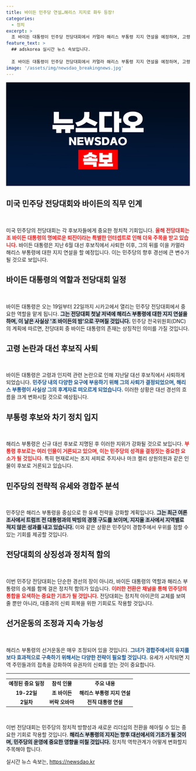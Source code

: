 ```yaml
---
title: 바이든 민주당 연설…해리스 지지로 화두 등장!
categories:
  - 정치
excerpt: >
  조 바이든 대통령이 민주당 전당대회에서 카멀라 해리스 부통령 지지 연설을 예정하며, 고령 논란 속에 대선 후보직을 사퇴한 상황이 주목받고 있다. 해리스는 단일 후보로 추대되며, 경합주 유세를 앞두고 있다.
feature_text: >
  ## adskorea 실시간 뉴스 속보입니다.

  조 바이든 대통령이 민주당 전당대회에서 카멀라 해리스 부통령 지지 연설을 예정하며, 고령 논란 속에 대선 후보직을 사퇴한 상황이 주목받고 있다. 해리스는 단일 후보로 추대되며, 경합주 유세를 앞두고 있다.
image: '/assets/img/newsdao_breakingnews.jpg'
---
```


<p><img src="/assets/img/newsdao_breakingnews.jpg" alt="adskorea 속보" /></p>

<h2 data-ke-size="size26">미국 민주당 전당대회와 바이든의 직무 인계</h2>

<p data-ke-size="size16">&nbsp;</p>

<p>미국 민주당의 전당대회는 각 후보자들에게 중요한 정치적 기회입니다. <b><span style="color: #ee2323;">올해 전당대회는 조 바이든 대통령의 명예로운 퇴진이라는 특별한 인터셉트로 인해 더욱 주목을 받고 있습니다.</span></b> 바이든 대통령은 지난 6월 대선 후보직에서 사퇴한 이후, 그의 뒤를 이을 카멀라 해리스 부통령에 대한 지지 연설을 할 예정입니다. 이는 민주당의 향후 경선에 큰 변수가 될 것으로 보입니다.</p>

<h2 data-ke-size="size26">바이든 대통령의 역할과 전당대회 일정</h2>

<p data-ke-size="size16">&nbsp;</p>

<p>바이든 대통령은 오는 19일부터 22일까지 시카고에서 열리는 민주당 전당대회에서 중요한 역할을 맡게 됩니다. <b><span style="background-color: #21538527;">그는 전당대회 첫날 저녁에 해리스 부통령에 대한 지지 연설을 하며, 이 날은 사실상 '조 바이든의 밤'으로 꾸며질 것입니다.</span></b> 민주당 전국위원회(DNC)의 계획에 따르면, 전당대회 중 바이든 대통령의 존재는 상징적인 의미를 가질 것입니다.</p>

<h2 data-ke-size="size26">고령 논란과 대선 후보직 사퇴</h2>

<p data-ke-size="size16">&nbsp;</p>

<p>바이든 대통령은 고령과 인지력 관련 논란으로 인해 지난달 대선 후보직에서 사퇴하게 되었습니다. <b><span style="color: #1a5490;">민주당 내의 다양한 요구에 부응하기 위해 그의 사퇴가 결정되었으며, 해리스 부통령이 사실상 그의 후계자로 떠오르게 되었습니다.</span></b> 이러한 상황은 대선 경선의 흐름을 크게 변화시킬 것으로 예상됩니다.</p>

<h2 data-ke-size="size26">부통령 후보와 차기 정치 입지</h2>

<p data-ke-size="size16">&nbsp;</p>

<p>해리스 부통령은 신규 대선 후보로 지명된 후 이러한 지위가 강화될 것으로 보입니다. <b><span style="color: #ee2323;">부통령 후보로는 여러 인물이 거론되고 있으며, 이는 민주당의 성격을 결정짓는 중요한 요소가 될 것입니다.</span></b> 특히 현재로서는 조지 셔피로 주지사나 마크 켈리 상원의원과 같은 인물이 후보로 거론되고 있습니다.</p>

<h2 data-ke-size="size26">민주당의 전략적 유세와 경합주 분석</h2>

<p data-ke-size="size16">&nbsp;</p>

<p>민주당은 해리스 부통령을 중심으로 한 유세 전략을 강화할 계획입니다. <b><span style="background-color: #21538527;">그는 최근 여론 조사에서 트럼프 전 대통령과의 박빙의 경쟁 구도를 보이며, 지지율 조사에서 지역별로 적지 않은 성과를 내고 있습니다.</span></b> 이와 같은 상황은 민주당이 경합주에서 우위를 점할 수 있는 기회를 제공할 것입니다.</p>

<h2 data-ke-size="size26">전당대회의 상징성과 정치적 함의</h2>

<p data-ke-size="size16">&nbsp;</p>

<p>이번 민주당 전당대회는 단순한 경선의 장이 아니라, 바이든 대통령의 역할과 해리스 부통령의 승계를 함께 걸은 정치적 함의가 있습니다. <b><span style="color: #ee2323;">이러한 전환은 채널을 통해 민주당의 통합을 모색하는 중요한 기초가 될 것입니다.</span></b> 전당대회는 정치적 아이콘의 교체를 보여줄 뿐만 아니라, 대중과의 신뢰 회복을 위한 기회로도 작용할 것입니다.</p>

<h2 data-ke-size="size26">선거운동의 조정과 지속 가능성</h2>

<p data-ke-size="size16">&nbsp;</p>

<p>해리스 부통령의 선거운동은 매우 조정되어 있을 것입니다. <b><span style="color: #1a5490;">그녀가 경합주에서의 유지를 보다 효과적으로 구축하기 위해서는 다양한 전략이 필요할 것입니다.</span></b> 유세가 시작되면 지역 주민들과의 접촉을 강화하여 유권자의 신뢰를 얻는 것이 중요합니다.</p>

<hr>

<table style="width: 100%; border-collapse: collapse;">
    <tr>
        <td style="text-align: center; height: 17px;"><b>예정된 중요 일정</b></td>
        <td style="text-align: center; height: 17px;"><b>참석 인물</b></td>
        <td style="text-align: center; height: 17px;"><b>주요 내용</b></td>
    </tr>
    <tr>
        <td style="text-align: center; height: 17px;"><b>19-22일</b></td>
        <td style="text-align: center; height: 17px;"><b>조 바이든</b></td>
        <td style="text-align: center; height: 17px;"><b>해리스 부통령 지지 연설</b></td>
    </tr>
    <tr>
        <td style="text-align: center; height: 17px;"><b>2일차</b></td>
        <td style="text-align: center; height: 17px;"><b>버락 오바마</b></td>
        <td style="text-align: center; height: 17px;"><b>전직 대통령 연설</b></td>
    </tr>
</table>

<p data-ke-size="size16">&nbsp;</p>

<p>이번 전당대회는 민주당의 정치적 방향성과 새로운 리더십의 전환을 헤아릴 수 있는 중요한 기회로 작용할 것입니다. <b><span style="background-color: #21538527;">해리스 부통령의 지지는 향후 대선에서의 기초가 될 것이며, 민주당의 운영에 중요한 영향을 미칠 것입니다.</span></b> 정치적 역학관계가 어떻게 변화할지 주목해야 합니다.</p>
실시간 뉴스 속보는, <a href="https://newsdao.kr" rel="dofollow">https://newsdao.kr</a>


